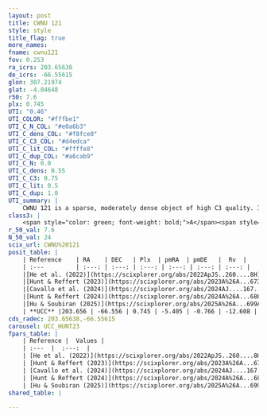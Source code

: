 ```yaml
---
layout: post
title: CWNU 121
style: style
title_flag: true
more_names: 
fname: cwnu121
fov: 0.253
ra_icrs: 203.65638
de_icrs: -66.55615
glon: 307.21974
glat: -4.04648
r50: 7.6
plx: 0.745
UTI: "0.46"
UTI_COLOR: "#fffbe1"
UTI_C_N_COL: "#e0a6b3"
UTI_C_dens_COL: "#f8fce0"
UTI_C_C3_COL: "#d4edca"
UTI_C_lit_COL: "#ffffe8"
UTI_C_dup_COL: "#a6cab9"
UTI_C_N: 0.0
UTI_C_dens: 0.55
UTI_C_C3: 0.75
UTI_C_lit: 0.5
UTI_C_dup: 1.0
UTI_summary: |
    CWNU 121 is a sparse, moderately dense object of high C3 quality. It was recently reported but it is moderately studied in the literature.<br><br><span style="color: #99180f; font-weight: bold;">Warning: </span>contains less than 25 stars with <i>P>0.5</i> estimated.
class3: |
    <span style="color: green; font-weight: bold;">A</span><span style="color: #FFC300; font-weight: bold;">B</span>
r_50_val: 7.6
N_50_val: 24
scix_url: CWNU%20121
posit_table: |
    | Reference    | RA    | DEC   | Plx  | pmRA  | pmDE   |  Rv  |
    | :---         | :---: | :---: | :---: | :---: | :---: | :---: |
    |[He et al. (2022)](https://scixplorer.org/abs/2022ApJS..260....8H) | 203.695 | -66.561 | 0.79 | -5.43 | -0.8 | -- |
    |[Hunt & Reffert (2023)](https://scixplorer.org/abs/2023A%26A...673A.114H) | 203.655 | -66.549 | 0.74 | -5.401 | -0.815 | -6.246 |
    |[Cavallo et al. (2024)](https://scixplorer.org/abs/2024AJ....167...12C) | 203.603 | -66.542 | 0.743 | -- | -- | -- |
    |[Hunt & Reffert (2024)](https://scixplorer.org/abs/2024A%26A...686A..42H) | 203.655 | -66.549 | 0.74 | -5.401 | -0.815 | -6.246 |
    |[Hu & Soubiran (2025)](https://scixplorer.org/abs/2025A%26A...699A.246H) | 203.603 | -66.542 | -- | -- | -- | -- |
    | **UCC** |203.656 | -66.556 | 0.745 | -5.405 | -0.766 | -12.608 | 
cds_radec: 203.65638,-66.55615
carousel: UCC_HUNT23
fpars_table: |
    | Reference |  Values |
    | :---  |  :---:  |
    | [He et al. (2022)](https://scixplorer.org/abs/2022ApJS..260....8H) | `AG=0.55, m-M=10.8, logAge=8.4, Z=0.04` |
    | [Hunt & Reffert (2023)](https://scixplorer.org/abs/2023A%26A...673A.114H) | `AV50=0.743, diffAV50=0.792, MOD50=10.546, logAge50=8.42` |
    | [Cavallo et al. (2024)](https://scixplorer.org/abs/2024AJ....167...12C) | `AV50=0.46, dMod50=10.46, logAge50=8.85, [Fe/H]50=0.26` |
    | [Hunt & Reffert (2024)](https://scixplorer.org/abs/2024A%26A...686A..42H) | `MassJ=104.492` |
    | [Hu & Soubiran (2025)](https://scixplorer.org/abs/2025A%26A...699A.246H) | `MA22=-0.22, MA23f=-0.15, MZ23=-0.09, MK24=-0.15, MF24=-0.11` |
shared_table: |
    
---
```

